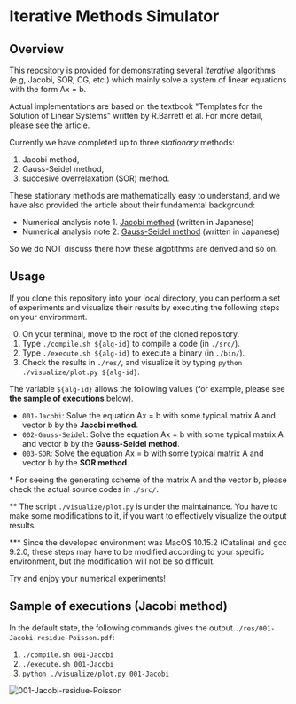 # Iterative Methods Simulator

## Overview

This repository is provided for demonstrating several *iterative* algorithms (e.g, Jacobi, SOR, CG, etc.) which mainly solve a system of linear equations with the form Ax = b.

Actual implementations are based on the textbook "Templates for the Solution of Linear Systems" written by R.Barrett et al. For more detail, please see [the article](http://www.netlib.org/templates/templates.pdf).

Currently we have completed up to three *stationary* methods:

1. Jacobi method,
2. Gauss-Seidel method,
3. succesive overrelaxation (SOR) method.

These stationary methods are mathematically easy to understand, and we have also provided the article about their fundamental background:

- Numerical analysis note 1. [Jacobi method](https://trtn.hatenablog.com/entry/2020/03/14/155616) (written in Japanese)
- Numerical analysis note 2. [Gauss-Seidel method](https://trtn.hatenablog.com/entry/2020/03/16/191918) (written in Japanese)

So we do NOT discuss there how these algotithms are derived and so on.

## Usage

If you clone this repository into your local directory, you can perform a set of experiments and visualize their results by executing the following steps on your environment.

0. On your terminal, move to the root of the cloned repository.
1. Type `./compile.sh ${alg-id}` to compile a code (in `./src/`).
2. Type `./execute.sh ${alg-id}` to execute a binary (in `./bin/`).
3. Check the results in `./res/`, and visualize it by typing `python ./visualize/plot.py ${alg-id}`.

The variable `${alg-id}` allows the following values (for example, please see **the sample of executions** below).

- `001-Jacobi`: Solve the equation Ax = b with some typical matrix A and vector b by the **Jacobi method**.
- `002-Gauss-Seidel`: Solve the equation Ax = b with some typical matrix A and vector b by the **Gauss-Seidel method**.
- `003-SOR`: Solve the equation Ax = b with some typical matrix A and vector b by the **SOR method**.

\* For seeing the generating scheme of the matrix A and the vector b, please check the actual source codes in `./src/`.

\** The script `./visualize/plot.py` is under the maintainance. You have to make some modifications to it, if you want to effectively visualize the output results.

\*** Since the developed environment was MacOS 10.15.2 (Catalina) and gcc 9.2.0, these steps may have to be modified according to your specific environment, but the modification will not be so difficult.

Try and enjoy your numerical experiments!

## Sample of executions (Jacobi method)

In the default state, the following commands gives the output `./res/001-Jacobi-residue-Poisson.pdf`:

1. `./compile.sh 001-Jacobi`
2. `./execute.sh 001-Jacobi`
3. `python ./visualize/plot.py 001-Jacobi`

![001-Jacobi-residue-Poisson](https://user-images.githubusercontent.com/9128970/76676606-9b548300-6608-11ea-9a89-233b01069b46.png)
